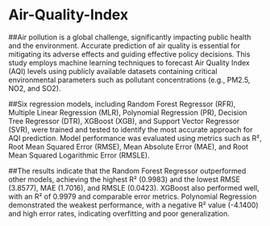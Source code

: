 # Air-Quality-Index

##Air pollution is a global challenge, significantly impacting public health and the environment. Accurate 
prediction of air quality is essential for mitigating its adverse effects and guiding effective policy decisions. 
This study employs machine learning techniques to forecast Air Quality Index (AQI) levels using publicly 
available datasets containing critical environmental parameters such as pollutant concentrations (e.g., 
PM2.5, NO2, and SO2). 

##Six regression models, including Random Forest Regressor (RFR), Multiple Linear Regression (MLR), 
Polynomial Regression (PR), Decision Tree Regressor (DTR), XGBoost (XGB), and Support Vector 
Regressor (SVR), were trained and tested to identify the most accurate approach for AQI prediction. Model 
performance was evaluated using metrics such as R², Root Mean Squared Error (RMSE), Mean Absolute 
Error (MAE), and Root Mean Squared Logarithmic Error (RMSLE). 

##The results indicate that the Random Forest Regressor outperformed other models, achieving the highest R² 
(0.9983) and the lowest RMSE (3.8577), MAE (1.7016), and RMSLE (0.0423). XGBoost also performed 
well, with an R² of 0.9979 and comparable error metrics. Polynomial Regression demonstrated the weakest 
performance, with a negative R² value (-4.1400) and high error rates, indicating overfitting and poor 
generalization.
